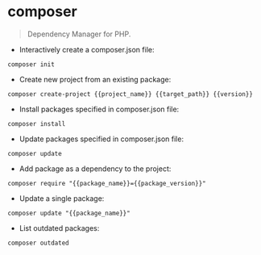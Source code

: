# composer

> Dependency Manager for PHP.

- Interactively create a composer.json file:

`composer init`

- Create new project from an existing package:

`composer create-project {{project_name}} {{target_path}} {{version}}`

- Install packages specified in composer.json file:

`composer install`

- Update packages specified in composer.json file:

`composer update`

- Add package as a dependency to the project:

`composer require "{{package_name}}={{package_version}}"`

- Update a single package:

`composer update "{{package_name}}"`

- List outdated packages:

`composer outdated`
